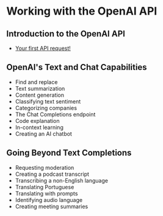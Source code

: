 # Working with the OpenAI API

## Introduction to the OpenAI API

- [Your first API request!](your_first_api_request.py)

## OpenAI's Text and Chat Capabilities

- Find and replace
- Text summarization
- Content generation
- Classifying text sentiment
- Categorizing companies
- The Chat Completions endpoint
- Code explanation
- In-context learning
- Creating an AI chatbot

## Going Beyond Text Completions

- Requesting moderation
- Creating a podcast transcript
- Transcribing a non-English language
- Translating Portuguese
- Translating with prompts
- Identifying audio language
- Creating meeting summaries
